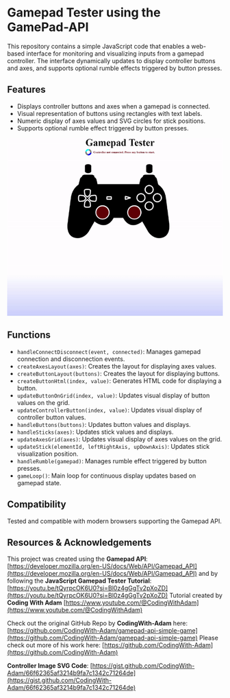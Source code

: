 # Gamepad Tester using the GamePad-API 



This repository contains a simple JavaScript code that enables a web-based interface for monitoring and visualizing inputs from a gamepad controller. The interface dynamically updates to display controller buttons and axes, and supports optional rumble effects triggered by button presses.

## Features

- Displays controller buttons and axes when a gamepad is connected.
- Visual representation of buttons using rectangles with text labels.
- Numeric display of axes values and SVG circles for stick positions.
- Supports optional rumble effect triggered by button presses.


![Web App Demo](WebAppGif.gif)

## Functions

- `handleConnectDisconnect(event, connected)`: Manages gamepad connection and disconnection events.
- `createAxesLayout(axes)`: Creates the layout for displaying axes values.
- `createButtonLayout(buttons)`: Creates the layout for displaying buttons.
- `createButtonHtml(index, value)`: Generates HTML code for displaying a button.
- `updateButtonOnGrid(index, value)`: Updates visual display of button values on the grid.
- `updateControllerButton(index, value)`: Updates visual display of controller button values.
- `handleButtons(buttons)`: Updates button values and displays.
- `handleSticks(axes)`: Updates stick values and displays.
- `updateAxesGrid(axes)`: Updates visual display of axes values on the grid.
- `updateStick(elementId, leftRightAxis, upDownAxis)`: Updates stick visualization position.
- `handleRumble(gamepad)`: Manages rumble effect triggered by button presses.
- `gameLoop()`: Main loop for continuous display updates based on gamepad state.

## Compatibility

Tested and compatible with modern browsers supporting the Gamepad API.

## Resources & Acknowledgements

This project was created using the **Gamepad API**: [https://developer.mozilla.org/en-US/docs/Web/API/Gamepad_API](https://developer.mozilla.org/en-US/docs/Web/API/Gamepad_API) 
and by following the **JavaScript Gamepad Tester Tutorial**: [https://youtu.be/tQyrpcOK6U0?si=Bl0z4gGgTv2pXoZD](https://youtu.be/tQyrpcOK6U0?si=Bl0z4gGgTv2pXoZD) 
Tutorial created by **Coding With Adam** [https://www.youtube.com/@CodingWithAdam](https://www.youtube.com/@CodingWithAdam)

Check out the original GitHub Repo by **CodingWith-Adam** here: [https://github.com/CodingWith-Adam/gamepad-api-simple-game](https://github.com/CodingWith-Adam/gamepad-api-simple-game)
Please check out more of his work here: [https://github.com/CodingWith-Adam](https://github.com/CodingWith-Adam)  

**Controller Image SVG Code**: [https://gist.github.com/CodingWith-Adam/66f62365af3214b9fa7c1342c71264de](https://gist.github.com/CodingWith-Adam/66f62365af3214b9fa7c1342c71264de)